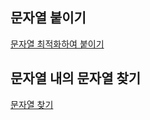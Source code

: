 ## 문자열 붙이기
[문자열 최적화하여 붙이기](https://github.com/yoonc01/codetree-TILs/tree/main/250212/Run%20Length%20%EC%9D%B8%EC%BD%94%EB%94%A9)

## 문자열 내의 문자열 찾기
[문자열 찾기](https://github.com/yoonc01/codetree-TILs/tree/main/250213/%ED%8A%B9%EC%A0%95%20%EB%AC%B8%EC%9E%90%EC%9D%98%20%EC%9C%A0%EB%AC%B4)
